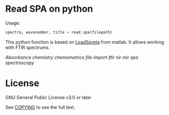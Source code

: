 # Read SPA on python

Usage:
```python
spectra, wavenumber, title = read_spa(filepath)
```

This python function is based on [LoadSpreta](https://la.mathworks.com/matlabcentral/fileexchange/57904-loadspectra) from matlab. It allows working with FTIR spectrums.

*Absorbance chemistry chemometrics file import-ftir nir mir spa spectroscopy*

# License
GNU General Public License v3.0 or later

See [COPYING](COPYING) to see the full text.
